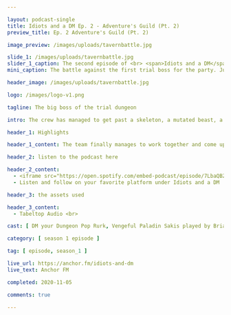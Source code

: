 ```yaml
---

layout: podcast-single
title: Idiots and a DM Ep. 2 - Adventure's Guild (Pt. 2)
preview_title: Ep. 2 Adventure's Guild (Pt. 2)

image_preview: /images/uploads/tavernbattle.jpg

slide_1: /images/uploads/tavernbattle.jpg
slider_1_caption: The second episode of <br> <span>Idiots and a DM</span>
mini_caption: The battle against the first trial boss for the party. Just know it is going to be a big one to beat as a starter boss.

header_image: /images/uploads/tavernbattle.jpg

logo: /images/logo-v1.png

tagline: The big boss of the trial dungeon

intro: The crew has managed to get past a skeleton, a mutated beast, a mimic, and a few rats. Survived a Hydra that nearly killed the Orc and down to 3 party members from the first session that could play. This episode they are coming back from a long rest and must find a way to get out of the dungeon with their bodies in one and get their adventures guild license so they can make money. Will they break down and fail or triumph over it all?! P.S. The other players aren't dead - they just are not able to play for this session

header_1: Highlights

header_1_content: The team finally manages to work together and come up with a plan to get out, but also maybe impress the higher ups on their way out.

header_2: listen to the podcast here

header_2_content: 
  - <iframe src="https://open.spotify.com/embed-podcast/episode/7LbaQBZkv9VATkBR7gIxUh" width="100%" height="232" frameborder="0" allowtransparency="true" allow="encrypted-media"></iframe> <br>
  - Listen and follow on your favorite platform under Idiots and a DM

header_3: the assets used

header_3_content:
  - Tabeltop Audio <br>

cast: [ DM your Dungeon Pop Rurk, Vengeful Paladin Sakis played by Brian W., Blood Assassin Crorkiox played by Tray, Brute Pa-gog Turko played by Zachary M. ]

category: [ season 1 episode ]

tag: [ episode, season_1 ]

live_url: https://anchor.fm/idiots-and-dm
live_text: Anchor FM

completed: 2020-11-05

comments: true

---
```


